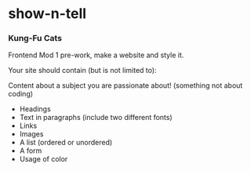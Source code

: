 # show-n-tell

### Kung-Fu Cats

Frontend Mod 1 pre-work, make a website and style it.

Your site should contain (but is not limited to):

Content about a subject you are passionate about! (something not about coding)
  * Headings
  * Text in paragraphs (include two different fonts)
  * Links
  * Images
  * A list (ordered or unordered)
  * A form
  * Usage of color
